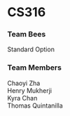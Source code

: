 # CS316

### Team Bees
Standard Option

### Team Members
Chaoyi Zha <br />
Henry Mukherji <br />
Kyra Chan <br />
Thomas Quintanilla
